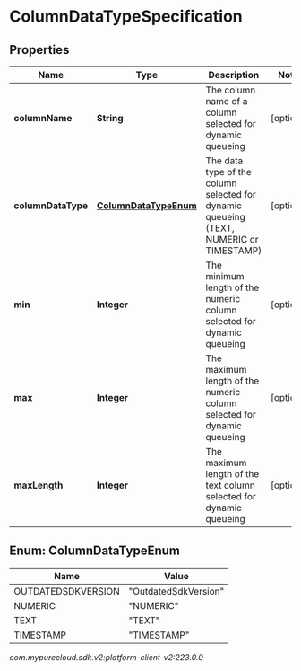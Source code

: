 # ColumnDataTypeSpecification


## Properties

| Name | Type | Description | Notes |
| ------------ | ------------- | ------------- | ------------- |
| **columnName** | **String** | The column name of a column selected for dynamic queueing |  [optional] |
| **columnDataType** | [**ColumnDataTypeEnum**](#Enum--ColumnDataTypeEnum) | The data type of the column selected for dynamic queueing (TEXT, NUMERIC or TIMESTAMP) |  [optional] |
| **min** | **Integer** | The minimum length of the numeric column selected for dynamic queueing |  [optional] |
| **max** | **Integer** | The maximum length of the numeric column selected for dynamic queueing |  [optional] |
| **maxLength** | **Integer** | The maximum length of the text column selected for dynamic queueing |  [optional] |


## Enum: ColumnDataTypeEnum

| Name | Value |
| ---- | ----- |
| OUTDATEDSDKVERSION | &quot;OutdatedSdkVersion&quot; | 
| NUMERIC | &quot;NUMERIC&quot; | 
| TEXT | &quot;TEXT&quot; | 
| TIMESTAMP | &quot;TIMESTAMP&quot; | 




_com.mypurecloud.sdk.v2:platform-client-v2:223.0.0_

